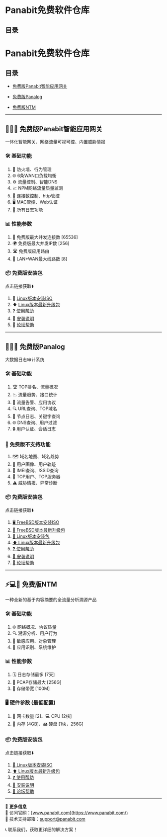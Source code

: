 # Panabit免费软件仓库

## 目录
# Panabit免费软件仓库

## 目录

- [免费版Panabit智能应用网关](#-免费版panabit智能应用网关)

- [免费版Panalog](#-免费版panalog)
 
- [免费版NTM](#-免费版NTM)

---

## 🚀🔥🔹 免费版Panabit智能应用网关 
一体化智能网关、网络流量可视可控、内置威胁情报


### 🛠️ 基础功能
1. 🔐 防火墙、行为管理  
2. 🌐 6条WAN口负载均衡  
3. ⚙️ 流量控制、智能DNS  
4. 📈 NPM网络流量质量监测  
5. 🔢 连接数控制、http管控  
6. 🖥️ MAC管控、Web认证  
7. 📜 所有日志功能

### 📊 性能参数
1. 🚦 免费版最大并发连接数 [65536]  
2. 🌍 免费版最大并发IP数 [256]  
3. 🛣️ 免费版应用路由  
4. 🔗 LAN+WAN最大线路数 [8]

### 📦 免费版安装包   

点击链接获取⬇️   

1. 🐧 [Linux版本安装ISO](https://download.panabit.com:9443/install.php)      
2. ⬆️ [Linux版本最新升级包](https://download.panabit.com:9443/)  
3. ❓ [使用帮助](https://bbs.panabit.com/forum.php?mod=viewthread&tid=10124&extra=page%3D1)  
4. 📄 [安装说明](https://bbs.panabit.com/forum.php?mod=viewthread&tid=22321&extra=page%3D1)  
5. 💬 [论坛帮助](https://bbs.panabit.com/forum.php?mod=forumdisplay&fid=21)  


---

## 🌟💡🔹 免费版Panalog
大数据日志审计系统

### 🛠️ 基础功能
1. 🏆 TOP排名、流量概况  
2. 📉 流量趋势、接口统计  
3. 🚨 流量告警、应用协议  
4. 🔍 URL查询、TOP域名  
5. 📝 节点日志、关键字查询  
6. 🌐 DNS查询、用户过滤  
7. 🔒 用户认证、会话日志

### 🚫 免费版不支持功能
1. 🗺️ 域名地图、域名趋势  
2. 👤 用户画像、用户轨迹  
3. 📱 IMEI查询、!SSID查询  
4. 🏅 TOP用户、TOP服务器  
5. ⚠️ 威胁情报、异常诊断

### 📦 免费版安装包   

点击链接获取⬇️   

1. [🖥️ FreeBSD版本安装ISO](https://download.panabit.com:9443/install.php?product=panalog)  
2. [🔄 FreeBSD版本最新升级包](https://download.panabit.com:9443/?product=panalog)  
3. [🐧 Linux版本安装包](https://download.panabit.com:9443/install.php?product=panalog)  
4. [⬆️ Linux版本最新升级包](https://download.panabit.com:9443/?product=panalog)  
5. [❓ 使用帮助](https://bbs.panabit.com/forum.php?mod=viewthread&tid=10161&extra=page%3D1)  
6. [📄 安装说明](https://bbs.panabit.com/thread-23368-1-1.html)  
7. [💬 论坛帮助](https://bbs.panabit.com/forum.php?mod=forumdisplay&fid=25)


---

## ⚡️💻🔹 免费版NTM
一种全新的基于内容摘要的全流量分析溯源产品

### 🛠️ 基础功能
1. 🌐 网络概况、协议质量  
2. 🔍 溯源分析、用户行为  
3. 🚨 敏感应用、对象管理  
4. 🔧 应用识别、系统维护

### 📊 性能参数
1. 🗓️ 日志存储最多 [7天]  
2. 💾 PCAP存储最大 [256G]  
3. 🚀 存储带宽 [100M]

### 🖥️ 硬件参数 (最低配置)
1. 🔌 网卡数量 [2]、💻 CPU [2核]  
2. 🧠 内存 [4GB]、🖴 硬盘 [1块，256G]

### 📦 免费版安装包

点击链接获取⬇️    

1. [🐧 Linux版本安装ISO](https://download.panabit.com:9443/install.php?product=ntm)  
2. [⬆️ Linux版本最新升级包](https://download.panabit.com:9443/?product=ntm)  
3. [❓ 使用帮助](https://bbs.panabit.com/forum.php?mod=viewthread&tid=23376&fromuid=264015)  
4. [📄 安装说明](https://bbs.panabit.com/forum.php?mod=viewthread&tid=23223&extra=page%3D1)  
5. [💬 论坛帮助](https://bbs.panabit.com/forum.php?mod=forumdisplay&fid=64)

---


📢 **更多信息**  
🔗 访问官网：[www.panabit.com](https://www.panabit.com/)  
📧 技术支持邮箱：support@panabit.com
 
📞 联系我们，获取更详细的解决方案！

